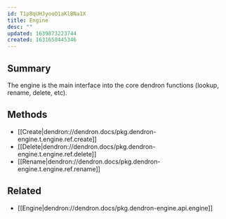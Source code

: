 ```yaml
---
id: T1p8qUHJyooO1aKlBNa1X
title: Engine
desc: ""
updated: 1639873223744
created: 1631658445346
---
```


## Summary

The engine is the main interface into the core dendron functions (lookup, rename, delete, etc).

## Methods

- [[Create|dendron://dendron.docs/pkg.dendron-engine.t.engine.ref.create]]
- [[Delete|dendron://dendron.docs/pkg.dendron-engine.t.engine.ref.delete]]
- [[Rename|dendron://dendron.docs/pkg.dendron-engine.t.engine.ref.rename]]

## Related

- [[Engine|dendron://dendron.docs/pkg.dendron-engine.api.engine]]
